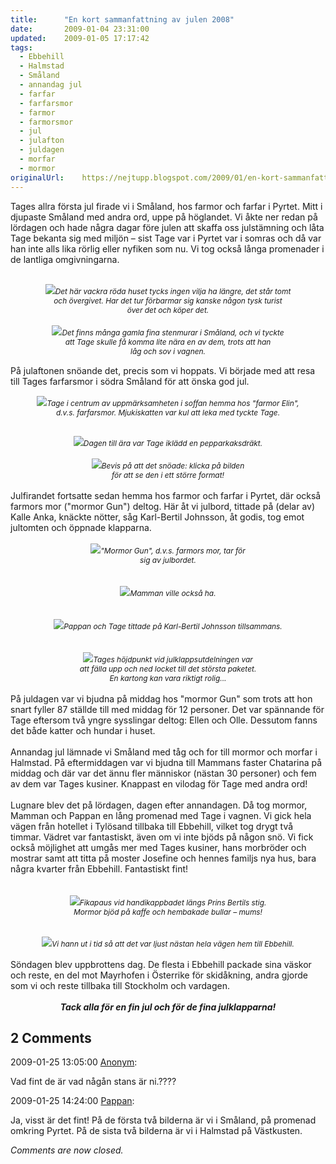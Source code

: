 ```yaml
---
title:		"En kort sammanfattning av julen 2008"
date:		2009-01-04 23:31:00
updated:	2009-01-05 17:17:42
tags: 
  - Ebbehill
  - Halmstad
  - Småland
  - annandag jul
  - farfar
  - farfarsmor
  - farmor
  - farmorsmor
  - jul
  - julafton
  - juldagen
  - morfar
  - mormor	
originalUrl:	https://nejtupp.blogspot.com/2009/01/en-kort-sammanfattning-av-julen-2008.html
---
```


Tages allra första jul firade vi i Småland, hos farmor och farfar i Pyrtet. Mitt i djupaste Småland med andra ord, uppe på höglandet. Vi åkte ner redan på lördagen och hade några dagar före julen att skaffa oss julstämning och låta Tage bekanta sig med miljön – sist Tage var i Pyrtet var i somras och då var han inte alls lika rörlig eller nyfiken som nu. Vi tog också långa promenader i de lantliga omgivningarna.<br><br><div style="text-align: center;"><img src="../../../../img/_MG_9804_1024pix.jpg"><span style="font-style: italic;font-size:85%;">Det här vackra röda huset tycks ingen vilja ha längre, det står tomt<br>och övergivet. Har det tur förbarmar sig kanske någon tysk turist<br>över det och köper det.<br></span></div><br><div style="text-align: center;"><img src="../../../../img/_MG_9822_1024pix.jpg"><span style="font-size:85%;"><span style="font-style: italic;">Det finns många gamla fina stenmurar i Småland, och vi tyckte<br>att Tage skulle få komma lite nära en av dem, trots att han<br>låg och sov i vagnen.<br><br></span></span><div style="text-align: left;"><span style="font-size:100%;">På julaftonen snöande det, precis som vi hoppats. Vi började med att resa till Tages farfarsmor i södra Småland för att önska god jul. </span><br><span style="font-size:85%;"><span style="font-style: italic;"></span></span></div><span style="font-size:85%;"><span style="font-style: italic;"><br></span></span></div><div style="text-align: center;"><img src="../../../../img/_MG_9840_1024pix.jpg"><span style="font-size:85%;"><span style="font-style: italic;">Tage i centrum av uppmärksamheten i soffan hemma hos "farmor Elin",<br>d.v.s. farfarsmor. Mjukiskatten var kul att leka med tyckte Tage.<br><br><br></span></span></div><div style="text-align: center;"><img src="../../../../img/_MG_9844_1024pix.jpg"><span style="font-size:85%;"><span style="font-style: italic;">Dagen till ära var Tage iklädd en pepparkaksdräkt.</span></span><br></div><br><div style="text-align: right;"><div style="text-align: center;"><img src="../../../../img/_MG_9853_1024pix.jpg"><span style="font-style: italic;font-size:85%;">Bevis på att det snöade: klicka på bilden </span><br></div><div style="text-align: center;"><span style="font-style: italic;font-size:85%;">för att se den i ett större format!</span><br><br></div></div>Julfirandet fortsatte sedan hemma hos farmor och farfar i Pyrtet, där också farmors mor ("mormor Gun") deltog. Här åt vi julbord, tittade på (delar av) Kalle Anka, knäckte nötter, såg Karl-Bertil Johnsson, åt godis, tog emot jultomten och öppnade klapparna.<br><br><div style="text-align: center;"><img src="../../../../img/_MG_9860_1024pix.jpg"><span style="font-size:85%;"><span style="font-style: italic;">"Mormor Gun", d.v.s. farmors mor, tar för<br>sig av julbordet.</span> </span></div><br><br><div style="text-align: center;"><img src="../../../../img/_MG_9886_1024pix.jpg"><span style="font-style: italic;font-size:85%;">Mamman ville också ha.</span><br></div><br><br><div style="text-align: center;"><img src="../../../../img/_MG_9921_1024pix.jpg"><span style="font-size:85%;"><span style="font-style: italic;">Pappan och Tage tittade på Karl-Bertil Johnsson tillsammans.</span></span><br><br><br></div><div style="text-align: center;"><img src="../../../../img/_MG_9944_1024pix.jpg"><span style="font-style: italic;font-size:85%;">Tages höjdpunkt vid julklappsutdelningen var<br>att fälla upp och ned locket till det största paketet.<br>En kartong kan vara riktigt rolig...</span><br></div><br>På juldagen var vi bjudna på middag hos "mormor Gun" som trots att hon snart fyller 87 ställde till med middag för 12 personer. Det var spännande för Tage eftersom två yngre sysslingar deltog: Ellen och Olle. Dessutom fanns det både katter och hundar i huset.<br><br>Annandag jul lämnade vi Småland med tåg och for till mormor och morfar i Halmstad. På eftermiddagen var vi bjudna till Mammans faster Chatarina på middag och där var det ännu fler människor (nästan 30 personer) och fem av dem var Tages kusiner. Knappast en vilodag för Tage med andra ord!<br><br>Lugnare blev det på lördagen, dagen efter annandagen. Då tog mormor, Mamman och Pappan en lång promenad med Tage i vagnen. Vi gick hela vägen från hotellet i Tylösand tillbaka till Ebbehill, vilket tog drygt två timmar. Vädret var fantastiskt, även om vi inte bjöds på någon snö. Vi fick också möjlighet att umgås mer med Tages kusiner, hans morbröder och mostrar samt att titta på moster Josefine och hennes familjs nya hus, bara några kvarter från Ebbehill. Fantastiskt fint!<br><br><br><div style="text-align: center;"><img src="../../../../img/_MG_9956_1024pix.jpg"><span style="font-style: italic;font-size:85%;">Fikapaus vid handikappbadet längs Prins Bertils stig.<br>Mormor bjöd på kaffe och hembakade bullar – mums!<br><br></span><br></div><div style="text-align: center;"><img src="../../../../img/_MG_9958_1024pix.jpg"><span style="font-style: italic;font-size:85%;">Vi hann ut i tid så att det var ljust nästan hela vägen hem till Ebbehill.</span><br><br><div style="text-align: left;">Söndagen blev uppbrottens dag. De flesta i Ebbehill packade sina väskor och reste, en del mot Mayrhofen i Österrike för skidåkning, andra gjorde som vi och reste tillbaka till Stockholm och vardagen.<br><br><div style="text-align: center;"><span style="font-weight: bold; font-style: italic;">Tack alla för en fin jul och för de fina julklapparna!</span><br></div></div></div>

<div class="comments">
	<div class="comments-header"><h2>2 Comments</h2></div>
	<div class="comments-body">
			<div class="comment" id="comment-1218038700920294555">
				<p class="comment-header">
					<date datetime="2009-01-25T13:05:00.000+01:00">2009-01-25 13:05:00</date> 
					<a href="undefined" rel="nofollow">Anonym</a>:
				</p>
				<div class="comment-content"><p>Vad fint de är vad någån stans är ni.????</p></div>
				<div class="comment-footer"></div>
			</div>
			<div class="comment" id="comment-1367494500349821458">
				<p class="comment-header">
					<date datetime="2009-01-25T14:24:00.000+01:00">2009-01-25 14:24:00</date> 
					<a href="https://www.blogger.com/profile/02900993942775660627" rel="nofollow">Pappan</a>:
				</p>
				<div class="comment-content"><p>Ja, visst är det fint! På de första två bilderna är vi i Småland, på promenad omkring Pyrtet. På de sista två bilderna är vi i Halmstad på Västkusten.</p></div>
				<div class="comment-footer"></div>
			</div></div>
	<p class="comments-footer"><em>Comments are now closed.</em></p>
</div>